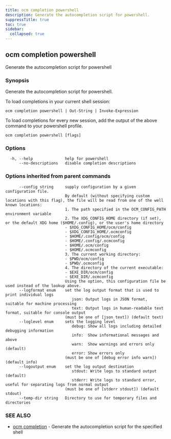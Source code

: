 ```yaml
---
title: ocm completion powershell
description: Generate the autocompletion script for powershell.
suppressTitle: true
toc: true
sidebar:
  collapsed: true
---
```


## ocm completion powershell

Generate the autocompletion script for powershell

### Synopsis

Generate the autocompletion script for powershell.

To load completions in your current shell session:

	ocm completion powershell | Out-String | Invoke-Expression

To load completions for every new session, add the output of the above command
to your powershell profile.


```
ocm completion powershell [flags]
```

### Options

```
  -h, --help              help for powershell
      --no-descriptions   disable completion descriptions
```

### Options inherited from parent commands

```
      --config string     supply configuration by a given configuration file.
                          By default (without specifying custom locations with this flag), the file will be read from one of the well known locations:
                          1. The path specified in the OCM_CONFIG_PATH environment variable
                          2. The XDG_CONFIG_HOME directory (if set), or the default XDG home ($HOME/.config), or the user's home directory
                          - $XDG_CONFIG_HOME/ocm/config
                          - $XDG_CONFIG_HOME/.ocmconfig
                          - $HOME/.config/ocm/config
                          - $HOME/.config/.ocmconfig
                          - $HOME/.ocm/config
                          - $HOME/.ocmconfig
                          3. The current working directory:
                          - $PWD/ocm/config
                          - $PWD/.ocmconfig
                          4. The directory of the current executable:
                          - $EXE_DIR/ocm/config
                          - $EXE_DIR/.ocmconfig
                          Using the option, this configuration file be used instead of the lookup above.
      --logformat enum    set the log output format that is used to print individual logs
                             json: Output logs in JSON format, suitable for machine processing
                             text: Output logs in human-readable text format, suitable for console output
                          (must be one of [json text]) (default text)
      --loglevel enum     sets the logging level
                             debug: Show all logs including detailed debugging information
                             info:  Show informational messages and above
                             warn:  Show warnings and errors only (default)
                             error: Show errors only
                          (must be one of [debug error info warn]) (default info)
      --logoutput enum    set the log output destination
                             stdout: Write logs to standard output (default)
                             stderr: Write logs to standard error, useful for separating logs from normal output
                          (must be one of [stderr stdout]) (default stdout)
      --temp-dir string   Directory to use for temporary files and directories
```

### SEE ALSO

* [ocm completion](ocm_completion.md)	 - Generate the autocompletion script for the specified shell

